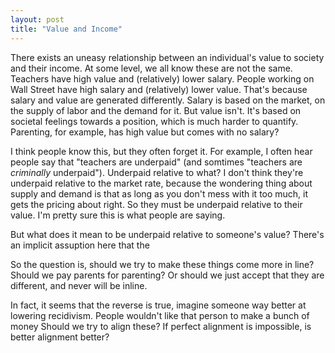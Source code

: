 ```yaml
---
layout: post
title: "Value and Income"
---
```


There exists an uneasy relationship between an individual's value to society and their income. At some level, we all know these are not the same. Teachers have high value and (relatively) lower salary. People working on Wall Street have high salary and (relatively) lower value. That's because salary and value are generated differently. Salary is based on the market, on the supply of labor and the demand for it. But value isn't. It's based on societal feelings towards a position, which is much harder to quantify. Parenting, for example, has high value but comes with no salary?

I think people know this, but they often forget it. For example, I often hear people say that "teachers are underpaid" (and somtimes "teachers are *criminally* underpaid"). Underpaid relative to what? I don't think they're underpaid relative to the market rate, because the wondering thing about supply and demand is that as long as you don't mess with it too much, it gets the pricing about right. So they must be underpaid relative to their value. I'm pretty sure this is what people are saying.

But what does it mean to be underpaid relative to someone's value? There's an implicit assuption here that the 

So the question is, should we try to make these things come more in line? Should we pay parents for parenting? Or should we just accept that they are different, and never will be inline. 


In fact, it seems that the reverse is true, imagine someone way better at lowering recidivism. People wouldn't like that person to make a bunch of money
Should we try to align these? If perfect alignment is impossible, is better alignment better? 
